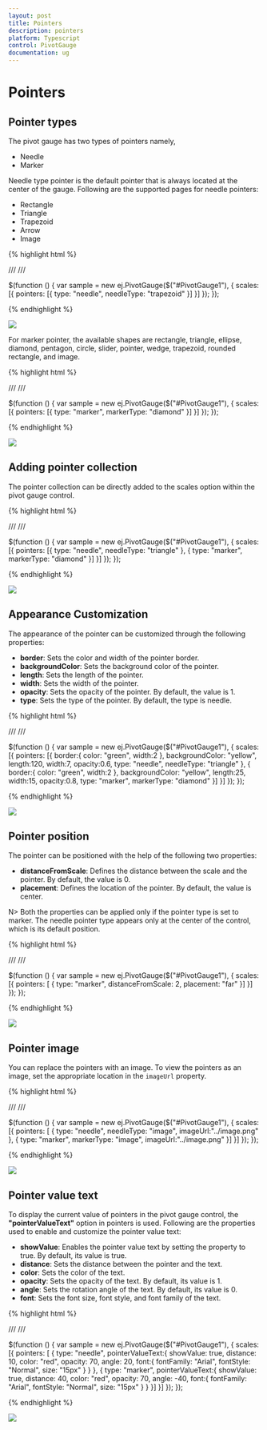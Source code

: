 ```yaml
---
layout: post
title: Pointers
description: pointers
platform: Typescript
control: PivotGauge
documentation: ug
---
```


# Pointers

## Pointer types

The pivot gauge has two types of pointers namely,

* Needle
* Marker

Needle type pointer is the default pointer that is always located at the center of the gauge. Following are the supported pages for needle pointers:

* Rectangle
* Triangle
* Trapezoid
* Arrow
* Image

{% highlight html %}

/// <reference path="jquery.d.ts" />
/// <reference path="ej.web.all.d.ts" />

$(function () {
    var sample = new ej.PivotGauge($("#PivotGauge1"), {
        scales: [{
            pointers: [{
                        type: "needle",
                        needleType: "trapezoid"
                    }]
        }]
    });
});	

{% endhighlight %}

![](Pointers_images/NeedlePointer.png) 

For marker pointer, the available shapes are rectangle, triangle, ellipse, diamond, pentagon, circle, slider, pointer, wedge, trapezoid, rounded rectangle, and image.

{% highlight html %}

/// <reference path="jquery.d.ts" />
/// <reference path="ej.web.all.d.ts" />

$(function () {
    var sample = new ej.PivotGauge($("#PivotGauge1"), {
        scales: [{
            pointers: [{
                        type: "marker",
                        markerType: "diamond"
                    }]
        }]
    });
});	

{% endhighlight %}

![](Pointers_images/MarkerPointer.png) 

## Adding pointer collection

The pointer collection can be directly added to the scales option within the pivot gauge control.

{% highlight html %}

/// <reference path="jquery.d.ts" />
/// <reference path="ej.web.all.d.ts" />

$(function () {
    var sample = new ej.PivotGauge($("#PivotGauge1"), {
        scales: [{
            pointers: [{
                        type: "needle",
                        needleType: "triangle"
                    },
                    {
                        type: "marker",
                        markerType: "diamond"
                    }]
        }]
    });
});	

{% endhighlight %}

![](Pointers_images/PointerCollection.png) 

## Appearance Customization

The appearance of the pointer can be customized through the following properties:

* **border**: Sets the color and width of the pointer border.
* **backgroundColor**: Sets the background color of the pointer.
* **length**: Sets the length of the pointer.
* **width**: Sets the width of the pointer.
* **opacity**: Sets the opacity of the pointer. By default, the value is 1.
* **type**: Sets the type of the pointer. By default, the type is needle.

{% highlight html %}

/// <reference path="jquery.d.ts" />
/// <reference path="ej.web.all.d.ts" />

$(function () {
    var sample = new ej.PivotGauge($("#PivotGauge1"), {
        scales: [{
            pointers: [{
                        border:{
                            color: "green",
                            width:2
                        },
                        backgroundColor: "yellow",
                        length:120,
                        width:7,
                        opacity:0.6,
                        type: "needle",
                        needleType: "triangle"
                    },
                    {
                        border:{
                            color: "green",
                            width:2
                        },
                        backgroundColor: "yellow",
                        length:25,
                        width:15,
                        opacity:0.8,
                        type: "marker",
                        markerType: "diamond"
                    }]
        }]
    });
});	

{% endhighlight %}

![](Pointers_images/AppearanceCustomization.png) 

## Pointer position

The pointer can be positioned with the help of the following two properties:

* **distanceFromScale**: Defines the distance between the scale and the pointer. By default, the value is 0.
* **placement**: Defines the location of the pointer. By default, the value is center.

N> Both the properties can be applied only if the pointer type is set to marker. The needle pointer type appears only at the center of the control, which is its default position.

{% highlight html %}

/// <reference path="jquery.d.ts" />
/// <reference path="ej.web.all.d.ts" />

$(function () {
    var sample = new ej.PivotGauge($("#PivotGauge1"), {
        scales: [{
            pointers: [
                    {
                        type: "marker",
                        distanceFromScale: 2,
                        placement: "far"
                    }]
        }]
    });
});	

{% endhighlight %}

![](Pointers_images/PointerPosition.png) 

## Pointer image

You can replace the pointers with an image. To view the pointers as an image, set the appropriate location in the `imageUrl` property.

{% highlight html %}

/// <reference path="jquery.d.ts" />
/// <reference path="ej.web.all.d.ts" />

$(function () {
    var sample = new ej.PivotGauge($("#PivotGauge1"), {
        scales: [{
            pointers: [
                    {
                        type: "needle",
                        needleType: "image",
                        imageUrl:"../image.png"
                    },
                    {
                        type: "marker",
                        markerType: "image",
                        imageUrl:"../image.png"
                    }]
        }]
    });
});	

{% endhighlight %}

![](Pointers_images/MarkerPointerWithImage.png)

## Pointer value text

To display the current value of pointers in the pivot gauge control, the **"pointerValueText"** option in pointers is used. Following are the properties used to enable and customize the pointer value text:
 
* **showValue**: Enables the pointer value text by setting the property to true. By default, its value is true.
* **distance**: Sets the distance between the pointer and the text.
* **color**: Sets the color of the text.
* **opacity**: Sets the opacity of the text. By default, its value is 1.
* **angle**: Sets the rotation angle of the text. By default, its value is 0.
* **font**: Sets the font size, font style, and font family of the text.

{% highlight html %}

/// <reference path="jquery.d.ts" />
/// <reference path="ej.web.all.d.ts" />

$(function () {
    var sample = new ej.PivotGauge($("#PivotGauge1"), {
        scales: [{
            pointers: [
                    {
                        type: "needle",
                        pointerValueText:{
                            showValue: true,
                            distance: 10,
                            color: "red",
                            opacity: 70,
                            angle: 20,
                            font:{
                                fontFamily: "Arial",
                                fontStyle: "Normal",
                                size: "15px"
                            }
                        }
                    },
                    {
                        type: "marker",
                        pointerValueText:{
                            showValue: true,
                            distance: 40,
                            color: "red",
                            opacity: 70,
                            angle: -40,
                            font:{
                                fontFamily: "Arial",
                                fontStyle: "Normal",
                                size: "15px"
                            }
                        }
                    }]
        }]
    });
});	

{% endhighlight %}

![](Pointers_images/PointerValueText.png) 
